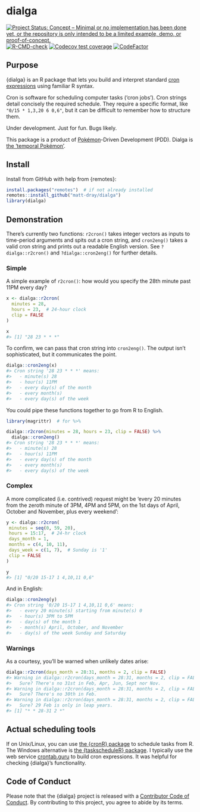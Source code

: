 
<!-- README.md is generated from README.Rmd. Please edit that file -->

# dialga

<!-- badges: start -->

[![Project Status: Concept – Minimal or no implementation has been done
yet, or the repository is only intended to be a limited example, demo,
or
proof-of-concept.](https://www.repostatus.org/badges/latest/concept.svg)](https://www.repostatus.org/#concept)
[![R-CMD-check](https://github.com/matt-dray/dialga/workflows/R-CMD-check/badge.svg)](https://github.com/matt-dray/dialga/actions)
[![Codecov test
coverage](https://codecov.io/gh/matt-dray/dialga/branch/main/graph/badge.svg)](https://codecov.io/gh/matt-dray/dialga?branch=main)
[![CodeFactor](https://www.codefactor.io/repository/github/matt-dray/dialga/badge)](https://www.codefactor.io/repository/github/matt-dray/dialga)
<!-- badges: end -->

## Purpose

{dialga} is an R package that lets you build and interpret standard
[cron expressions](https://en.wikipedia.org/wiki/Cron#CRON_expression)
using familiar R syntax.

Cron is software for scheduling computer tasks (‘cron jobs’). Cron
strings detail concisely the required schedule. They require a specific
format, like `"0/15 * 1,3,20 6 0,6"`, but it can be difficult to
remember how to structure them.

Under development. Just for fun. Bugs likely.

This package is a product of
[Pokémon](https://www.pokemon.com/uk/)-Driven Development (PDD). Dialga
is [the ‘temporal
Pokémon’](https://bulbapedia.bulbagarden.net/wiki/Dialga_\(Pok%C3%A9mon\)).

## Install

Install from GitHub with help from {remotes}:

``` r
install.packages("remotes")  # if not already installed
remotes::install_github("matt-dray/dialga")
library(dialga)
```

## Demonstration

There’s currently two functions: `r2cron()` takes integer vectors as
inputs to time-period arguments and spits out a cron string, and
`cron2eng()` takes a valid cron string and prints out a readable English
version. See `?dialga::r2cron()` and `?dialga::cron2eng()` for further
details.

### Simple

A simple example of `r2cron()`: how would you specify the 28th minute
past 11PM every day?

``` r
x <- dialga::r2cron(
  minutes = 28, 
  hours = 23,  # 24-hour clock
  clip = FALSE
)

x
#> [1] "28 23 * * *"
```

To confirm, we can pass that cron string into `cron2eng()`. The output
isn’t sophisticated, but it communicates the point.

``` r
dialga::cron2eng(x)
#> Cron string '28 23 * * *' means:
#>   - minute(s) 28
#>   - hour(s) 11PM
#>   - every day(s) of the month
#>   - every month(s)
#>   - every day(s) of the week
```

You could pipe these functions together to go from R to English.

``` r
library(magrittr)  # for %>%

dialga::r2cron(minutes = 28, hours = 23, clip = FALSE) %>% 
  dialga::cron2eng()
#> Cron string '28 23 * * *' means:
#>   - minute(s) 28
#>   - hour(s) 11PM
#>   - every day(s) of the month
#>   - every month(s)
#>   - every day(s) of the week
```

### Complex

A more complicated (i.e. contrived) request might be ‘every 20 minutes
from the zeroth minute of 3PM, 4PM and 5PM, on the 1st days of April,
October and November, plus every weekend’:

``` r
y <- dialga::r2cron(
 minutes = seq(0, 59, 20),
 hours = 15:17,  # 24-hr clock
 days_month = 1,
 months = c(4, 10, 11),
 days_week = c(1, 7),  # Sunday is '1'
 clip = FALSE
)

y
#> [1] "0/20 15-17 1 4,10,11 0,6"
```

And in English:

``` r
dialga::cron2eng(y)
#> Cron string '0/20 15-17 1 4,10,11 0,6' means:
#>   - every 20 minute(s) starting from minute(s) 0
#>   - hour(s) 3PM to 5PM
#>   - day(s) of the month 1
#>   - month(s) April, October, and November
#>   - day(s) of the week Sunday and Saturday
```

### Warnings

As a courtesy, you’ll be warned when unlikely dates arise:

``` r
dialga::r2cron(days_month = 28:31, months = 2, clip = FALSE)
#> Warning in dialga::r2cron(days_month = 28:31, months = 2, clip = FALSE): 
#>   Sure? There's no 31st in Feb, Apr, Jun, Sept nor Nov.
#> Warning in dialga::r2cron(days_month = 28:31, months = 2, clip = FALSE): 
#>   Sure? There's no 30th in Feb.
#> Warning in dialga::r2cron(days_month = 28:31, months = 2, clip = FALSE): 
#>   Sure? 29 Feb is only in leap years.
#> [1] "* * 28-31 2 *"
```

## Actual scheduling tools

If on Unix/Linux, you can use [the {cronR}
package](https://github.com/bnosac/cronR) to schedule tasks from R. The
Windows alternative is [the {taskscheduleR}
package](https://github.com/bnosac/taskscheduleR). I typically use the
web service [crontab.guru](https://crontab.guru) to build cron
expressions. It was helpful for checking {dialga}’s functionality.

## Code of Conduct

Please note that the {dialga} project is released with a [Contributor
Code of
Conduct](https://contributor-covenant.org/version/2/0/CODE_OF_CONDUCT.html).
By contributing to this project, you agree to abide by its terms.
